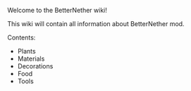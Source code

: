 Welcome to the BetterNether wiki!

This wiki will contain all information about BetterNether mod.

Contents:
- Plants
- Materials
- Decorations
- Food
- Tools
